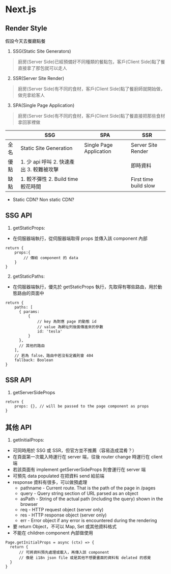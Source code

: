# Next.js

## Render Style

假設今天去餐廳點餐

1. SSG(Static Site Generators)
> 廚房(Server Side)已經預備好不同種類的餐點包，客戶(Client Side)點了餐直接拿了那包就可以走人

2. SSR(Server Site Render)
> 廚房(Server Side)有不同的食材，客戶(Client Side)點了餐廚師就開始做，做完拿給客人

3. SPA(Single Page Application)
> 廚房(Server Side)有不同的食材，客戶(Client Side)點了餐直接把那些食材拿回家裡做

|  | SSG | SPA | SSR |
| -------- | -------- | -------- | --- |
|  全名        |  Static Site Generation        |  Single Page Application        | Server Site Render|
| 優點     | 1. 少 api 呼叫 2. 快速產出 3. 較難被攻擊   |      | 即時資料    |
| 缺點     | 1. 較不彈性 2. Build time 較花時間   |      |  First time build slow   |


* Static CDN? Non static CDN?

## SSG API
1. getStaticProps:
* 在伺服器端執行，從伺服器端取得 props 並傳入該 component 內部

```javascript=
return {
    props:{
        // 傳給 component 的 data
    }
}
```

2. getStaticPaths:
* 在伺服器端執行，優先於 getStaticProps 執行，先取得有哪些路由，用於動態路由的頁面中



```javascript=
return {
    paths: [
      { params:
          {
              // key 為對應 page 的動態 id
              // value 為網址列後面傳進來的參數
              id: 'tesla'
          }
      },
      // 其他的路由
    ],
    // 若為 false，路由中若沒有定義則會 404
    fallback: Boolean
}
```

## SSR API
1. getServerSideProps

```javascript=
return {
    props: {}, // will be passed to the page component as props
}
```


## 其他 API
1. getInitialProps:
* 可同時用於 SSG 或 SSR，但官方並不推薦（容易造成混肴？）
* 在頁面第一次載入時運行在 server 端，往後 router change 時運行在 client 端
* 若該頁面有 implement getServerSideProps 則會運行在 server 端
* 可預先 data populated 在把資料 send 給前端
* response 資料有很多，可以做預處理
    * pathname - Current route. That is the path of the page in /pages
    * query - Query string section of URL parsed as an object
    * asPath - String of the actual path (including the query) shown in the browser
    * req - HTTP request object (server only)
    * res - HTTP response object (server only)
    * err - Error object if any error is encountered during the rendering
* 要 return Object，不可以 Map, Set 或其他資料格式
* 不能在 children component 內部做使用

```javascript=
Page.getInitialProps = async (ctx) => {
  return {
      // 可將資料預先處理或載入，再傳入該 component
      // 像是 i18n json file 或是其他不想要畫面的資料有 delated 的感覺
  }
}
```
















